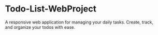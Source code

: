 # Todo-List-WebProject
A responsive web application for managing your daily tasks. Create, track, and organize your todos with ease.
